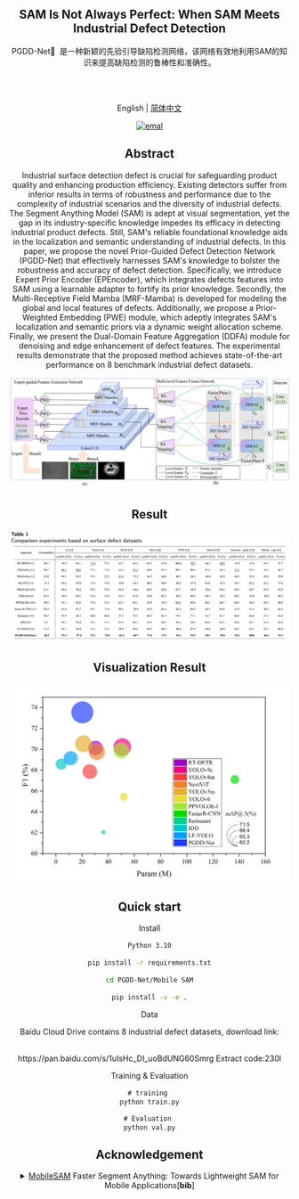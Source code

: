 ## 
<h2 align="center">SAM Is Not Always Perfect: When SAM Meets Industrial Defect Detection</h2>
<div align="center">
<p>PGDD-Net🚀 
是一种新颖的先验引导缺陷检测网络，该网络有效地利用SAM的知识来提高缺陷检测的鲁棒性和准确性。</p>
  <p>
    <a align="center" href="https://github.com/SuLemonTree/PGDD-Net" target="_blank">
    </a>
    <br><br>
  </p>


English | [简体中文](README_cn.md)
<p align="center">   
    <a href="mailto: 10431220602@stu.qlu.edu.cn">
        <img alt="emal" src="https://img.shields.io/badge/contact_me-email-yellow">
    </a>
</p>



## Abstract
<p>
Industrial surface detection defect is crucial for safeguarding product quality and enhancing production efficiency. Existing detectors suffer from inferior results in terms of robustness and performance due to the complexity of industrial scenarios and the diversity of industrial defects. The Segment Anything Model (SAM) is adept at visual segmentation, yet the gap in its industry-specific knowledge impedes its efficacy in detecting industrial product defects. Still, SAM's reliable foundational knowledge aids in the localization and semantic understanding of industrial defects. In this paper, we propose the novel Prior-Guided Defect Detection Network (PGDD-Net) that effectively harnesses SAM's knowledge to bolster the robustness and accuracy of defect detection. Specifically, we introduce Expert Prior Encoder (EPEncoder), which integrates defects features into SAM using a learnable adapter to fortify its prior knowledge. Secondly, the Multi-Receptive Field Mamba (MRF-Mamba) is developed for modeling the global and local features of defects. Additionally, we propose a Prior-Weighted Embedding (PWE) module, which adeptly integrates SAM's localization and semantic priors via a dynamic weight allocation scheme. Finally, we present the Dual-Domain Feature Aggregation (DDFA) module for denoising and edge enhancement of defect features. The experimental results demonstrate that the proposed method achieves state-of-the-art performance on 8 benchmark industrial defect datasets.</p>



<div align="center">
  <!-- <img src="https://github.com/qluinfo/HFMRE/blob/main/HFMRE_model.png" width=300 /> -->
  <img src="https://github.com/SuLemonTree/PGDD-Net/blob/main/images/PGDD-Net.png" width=800 >
</div>

## Result

<div align="center">
  <img src="https://github.com/SuLemonTree/PGDD-Net/blob/main/images/db.jpg" width=800 >
</div>

## Visualization Result
<div align="center">
  <img src="https://github.com/SuLemonTree/PGDD-Net/blob/main/images/qp.png" width=800 >
</div>

## Quick start


<summary>Install</summary>

```bash
Python 3.10
```

```bash
pip install -r requirements.txt
```

```bash
cd PGDD-Net/Mobile SAM
```

```bash
pip install -v -e .
```

<summary>Data</summary>

<p>Baidu Cloud Drive contains 8 industrial defect datasets, download link:
</p>
  <p>
    <br>https://pan.baidu.com/s/1uIsHc_DI_uoBdUNG60Smrg
   Extract code:230l<br>
  </p>

<summary>Training & Evaluation</summary>

```shell
# training 
python train.py
```
```shell
# Evaluation 
python val.py
```
## Acknowledgement
<details>
<summary>
<a href="https://github.com/ChaoningZhang/MobileSAM">MobileSAM</a> Faster Segment Anything: Towards Lightweight SAM for Mobile Applications[<b>bib</b>]
</summary>

```bibtex
@article{zhang2023faster,
  title={Faster segment anything: Towards lightweight sam for mobile applications},
  author={Zhang, Chaoning and Han, Dongshen and Qiao, Yu and Kim, Jung Uk and Bae, Sung-Ho and Lee, Seungkyu and Hong, Choong Seon},
  journal={arXiv preprint arXiv:2306.14289},
  year={2023}
}
```
</details>


